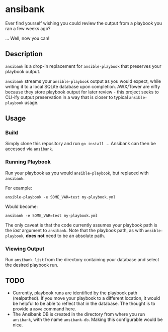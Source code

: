 # ansibank

Ever find yourself wishing you could review the output from a playbook you ran a few weeks ago?

... Well, now you can!

## Description

`ansibank` is a drop-in replacement for `ansible-playbook` that preserves your playbook output.

`ansibank` streams your `ansible-playbook` output as you would expect, while writing it to a local SQLite
database upon completion. AWX/Tower are nifty because they store playbook output for later review -
this project seeks to CLI-ify output preservation in a way that is closer to typical `ansible-playbook` usage.

## Usage

### Build

Simply clone this repository and run `go install .`. Ansibank can then be accessed via `ansibank`.

### Running Playbook

Run your playbook as you would `ansible-playbook`, but replaced with `ansibank`.

For example:
```
ansible-playbook -e SOME_VAR=test my-playbook.yml
```

Would become:
```
ansibank -e SOME_VAR=test my-playbook.yml
```

The only caveat is that the code currently assumes your playbook path is the _last_ argument to `ansibank`.
Note that the playbook path, as with `ansible-playbook`, **does not** need to be an absolute path.

### Viewing Output

Run `ansibank list` from the directory containing your database and select the desired playbook run.

## TODO

* Currently, playbook runs are identified by the playbook path (realpathed). If you move your playbook to
  a different location, it would be helpful to be able to reflect that in the database. The thought is to
  provide a `move` command here.
* The Ansibank DB is created in the directory from where you run `ansibank`, with the name `ansibank-db`.
  Making this configurable would be nice.
